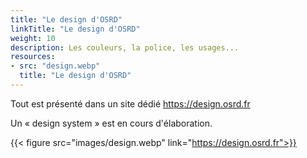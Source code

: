 ```yaml
---
title: "Le design d'OSRD"
linkTitle: "Le design d'OSRD"
weight: 10
description: Les couleurs, la police, les usages...
resources:
- src: "design.webp"
  title: "Le design d'OSRD"
---
```


Tout est présenté dans un site dédié https://design.osrd.fr

Un « design system » est en cours d'élaboration.

{{< figure src="images/design.webp" link="https://design.osrd.fr">}}
